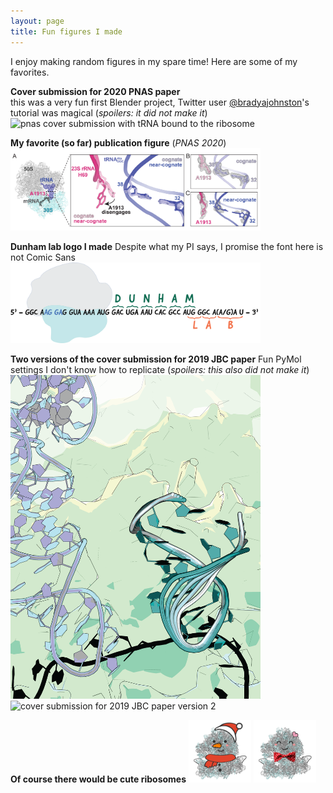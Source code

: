 ```yaml
---
layout: page
title: Fun figures I made
---
```

I enjoy making random figures in my spare time! Here are some of my favorites.

__Cover submission for 2020 PNAS paper__  
this was a very fun first Blender project, Twitter user [@bradyajohnston](https://twitter.com/bradyajohnston)'s tutorial was magical
(_spoilers: it did not make it_)
<img src="images/2020-05-05_tRNA-Ala-cover.png" alt="pnas cover submission with tRNA bound to the ribosome" style="width:400px">

__My favorite (so far) publication figure__
(_PNAS 2020_)
<img src="images/2020-04-29_allfig-04.png" alt="pnas figure showing rRNA A1913 is disengaged with an incorrect tRNA" style="width:400px">

__Dunham lab logo I made__
Despite what my PI says, I promise the font here is not Comic Sans
<img src="images/DunhamLab_Logo.png" alt="Dunham lab logo with a ribosome translating an mRNA into a polypeptide spelling Dunham Lab" style="width:400px">

__Two versions of the cover submission for 2019 JBC paper__
Fun PyMol settings I don't know how to replicate
(_spoilers: this also did not make it_)
<img src="images/jbc2019_covers-01.png" alt="cover submission for 2019 JBC paper version 1" style="width:400px">
<img src="images/jbc2019_covers-02.png" alt="cover submission for 2019 JBC paper version 2" style="width:400px">

__Of course there would be cute ribosomes__
<img src="images/HN_snowman70S-01.png" alt="a ribosome dressed in snowman outfit with blushing cheeks and a carrot nose" style="width:100px">
<img src="images/HN_valentine70S-01.png" alt="a Valentine's day ribosome with a red bow tie, smiling face, and a pink heart on top of the 50S" style="width:100px">
